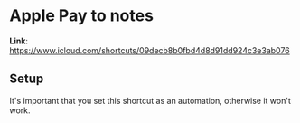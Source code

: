 # Apple Pay to notes

**Link**: https://www.icloud.com/shortcuts/09decb8b0fbd4d8d91dd924c3e3ab076

## Setup
It's important that you set this shortcut as an automation, otherwise it won't work. 
